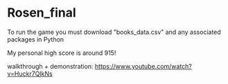 # Rosen_final

To run the game you must download "books_data.csv" and any associated packages in Python

My personal high score is around 915!

walkthrough + demonstration: https://www.youtube.com/watch?v=Huckr7QIkNs

